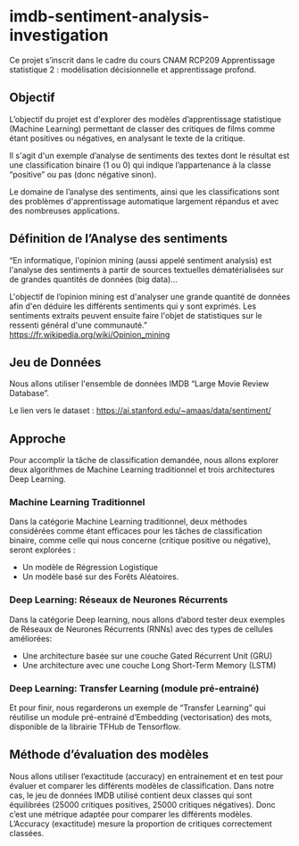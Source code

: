 # imdb-sentiment-analysis-investigation

Ce projet s’inscrit dans le cadre du cours CNAM RCP209 Apprentissage statistique 2 : modélisation décisionnelle et apprentissage profond.
## Objectif
L’objectif du projet est d'explorer des modèles d’apprentissage statistique (Machine Learning) permettant de classer des critiques de films comme étant positives ou négatives, en analysant le texte de la critique.

Il s'agit d'un exemple d’analyse de sentiments des textes dont le résultat est une classification binaire (1 ou 0) qui indique l’appartenance à la classe “positive” ou pas (donc négative sinon).


Le domaine de l’analyse des sentiments, ainsi que les classifications sont des problèmes d'apprentissage automatique largement répandus et avec des nombreuses applications.
## Définition de l’Analyse des sentiments
“En informatique, l'opinion mining (aussi appelé sentiment analysis) est l'analyse des sentiments à partir de sources textuelles dématérialisées sur de grandes quantités de données (big data)...

L'objectif de l’opinion mining est d'analyser une grande quantité de données afin d'en déduire les différents sentiments qui y sont exprimés. Les sentiments extraits peuvent ensuite faire l'objet de statistiques sur le ressenti général d'une communauté.”
https://fr.wikipedia.org/wiki/Opinion_mining
## Jeu de Données
Nous allons utiliser l'ensemble de données IMDB “Large Movie Review Database”. 

Le lien vers le dataset :
https://ai.stanford.edu/~amaas/data/sentiment/

## Approche
Pour accomplir la tâche de classification demandée, nous allons explorer deux algorithmes de Machine Learning traditionnel et trois architectures Deep Learning.
### Machine Learning Traditionnel
Dans la catégorie Machine Learning traditionnel, deux méthodes considérées comme étant efficaces pour les tâches de classification binaire, comme celle qui nous concerne (critique positive ou négative), seront explorées :
- Un modèle de Régression Logistique
- Un modèle basé sur des Forêts Aléatoires.
### Deep Learning: Réseaux de Neurones Récurrents
Dans la catégorie Deep learning, nous allons d’abord tester deux exemples de Réseaux de Neurones Récurrents (RNNs) avec des types de cellules améliorées:
- Une architecture basée sur une couche Gated Récurrent Unit (GRU)
- Une architecture avec une couche Long Short-Term Memory (LSTM)
### Deep Learning: Transfer Learning (module pré-entrainé)
Et pour finir, nous regarderons un exemple de “Transfer Learning” qui réutilise un module pré-entrainé d’Embedding (vectorisation) des mots, disponible de la librairie TFHub de Tensorflow.
## Méthode d’évaluation des modèles
Nous allons utiliser l’exactitude (accuracy) en entrainement et en test pour évaluer et comparer les différents modèles de classification. 
Dans notre cas, le jeu de données IMDB utilisé contient deux classes qui sont équilibrées (25000 critiques positives, 25000 critiques négatives).
Donc c’est une métrique adaptée pour comparer les différents modèles.
L’Accuracy (exactitude) mesure la proportion de critiques correctement classées.

